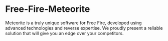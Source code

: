 # Free-Fire-Meteorite
Meteorite is a truly unique software for Free Fire, developed using advanced technologies and reverse expertise. We proudly present a reliable solution that will give you an edge over your competitors.
